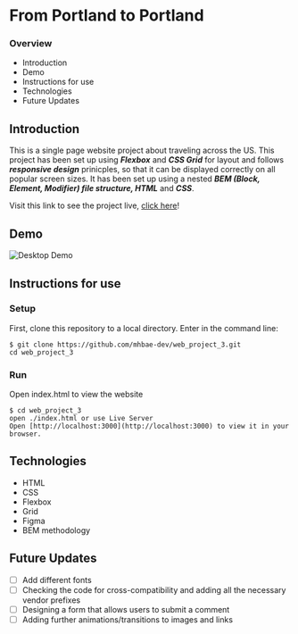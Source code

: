 # From Portland to Portland

### Overview
* Introduction
* Demo
* Instructions for use
* Technologies
* Future Updates

## Introduction

This is a single page website project about traveling across the US. This project has been set up using ***Flexbox*** and ***CSS Grid*** for layout and follows ***responsive design*** prinicples, so that it can be displayed correctly on all popular screen sizes. It has been set up using a nested ***BEM (Block, Element, Modifier) file structure, HTML*** and ***CSS***.

Visit this link to see the project live, [click here](https://mhbae-dev.github.io/web_project_3/)!

## Demo

![Desktop Demo](https://user-images.githubusercontent.com/41869496/153862722-7c448cf3-c1e6-4e97-bcbe-aea0f9255785.gif)

## Instructions for use

### Setup
First, clone this repository to a local directory. Enter in the command line:
```
$ git clone https://github.com/mhbae-dev/web_project_3.git
cd web_project_3
```
### Run
Open index.html to view the website
```
$ cd web_project_3
open ./index.html or use Live Server
Open [http://localhost:3000](http://localhost:3000) to view it in your browser.
```
## Technologies
- HTML
- CSS
- Flexbox
- Grid
- Figma
- BEM methodology

## Future Updates

- [ ] Add different fonts
- [ ] Checking the code for cross-compatibility and adding all the necessary vendor prefixes
- [ ] Designing a form that allows users to submit a comment
- [ ] Adding further animations/transitions to images and links
